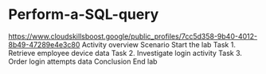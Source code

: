 # Perform-a-SQL-query
https://www.cloudskillsboost.google/public_profiles/7cc5d358-9b40-4012-8b49-47289e4e3c80
Activity overview
Scenario
Start the lab
Task 1. Retrieve employee device data
Task 2. Investigate login activity
Task 3. Order login attempts data
Conclusion
End lab
